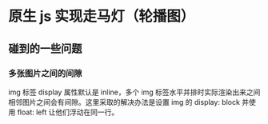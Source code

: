 # 原生 js 实现走马灯（轮播图）

## 碰到的一些问题

### 多张图片之间的间隙

img 标签 display 属性默认是 inline，多个 img 标签水平并排时实际渲染出来之间相邻图片之间会有间隙。这里采取的解决办法是设置 img 的 display: block 并使用 float: left 让他们浮动在同一行。
